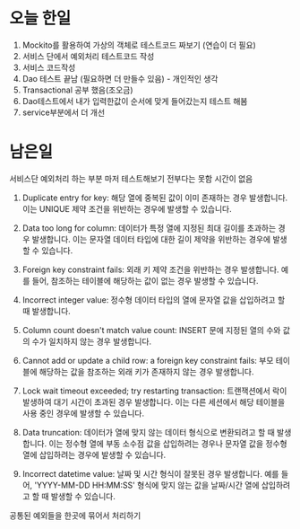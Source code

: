 # 오늘 한일

1. Mockito를 활용하여 가상의 객체로 테스트코드 짜보기 (연습이 더 필요)
2. 서비스 단에서 예외처리 테스트코드 작성
3. 서비스 코드작성
4. Dao 테스트 끝남 (필요하면 더 만들수 있음) - 개인적인 생각
5. Transactional 공부 했음(조오금)
6. Dao테스트에서 내가 입력한값이 순서에 맞게 들어갔는지 테스트 해봄
7. service부분에서 더 개선

# 남은일

서비스단 예외처리 하는 부분 마저 테스트해보기
전부다는 못함 시간이 없음

1. Duplicate entry for key: 해당 열에 중복된 값이 이미 존재하는 경우 발생합니다. 이는 UNIQUE 제약 조건을 위반하는 경우에 발생할 수 있습니다.

2. Data too long for column: 데이터가 특정 열에 지정된 최대 길이를 초과하는 경우 발생합니다. 이는 문자열 데이터 타입에 대한 길이 제약을 위반하는 경우에 발생할 수 있습니다.

3. Foreign key constraint fails: 외래 키 제약 조건을 위반하는 경우 발생합니다. 예를 들어, 참조하는 테이블에 해당하는 값이 없는 경우 발생할 수 있습니다.

4. Incorrect integer value: 정수형 데이터 타입의 열에 문자열 값을 삽입하려고 할 때 발생합니다.

5. Column count doesn't match value count: INSERT 문에 지정된 열의 수와 값의 수가 일치하지 않는 경우 발생합니다.

6. Cannot add or update a child row: a foreign key constraint fails: 부모 테이블에 해당하는 값을 참조하는 외래 키가 존재하지 않는 경우 발생합니다.

7. Lock wait timeout exceeded; try restarting transaction: 트랜잭션에서 락이 발생하여 대기 시간이 초과된 경우 발생합니다. 이는 다른 세션에서 해당 테이블을 사용 중인 경우에 발생할 수 있습니다.

8. Data truncation: 데이터가 열에 맞지 않는 데이터 형식으로 변환되려고 할 때 발생합니다. 이는 정수형 열에 부동 소수점 값을 삽입하려는 경우나 문자열 값을 정수형 열에 삽입하려는 경우에 발생할 수 있습니다.

9. Incorrect datetime value: 날짜 및 시간 형식이 잘못된 경우 발생합니다. 예를 들어, 'YYYY-MM-DD HH:MM:SS' 형식에 맞지 않는 값을 날짜/시간 열에 삽입하려고 할 때 발생할 수 있습니다.

공통된 예외들을 한곳에 묶어서 처리하기

